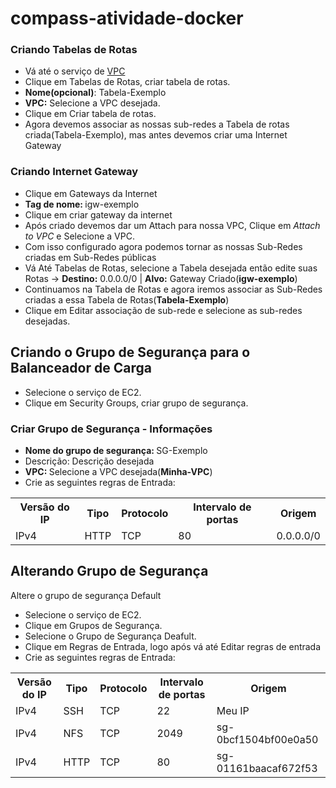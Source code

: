 # compass-atividade-docker

### Criando Tabelas de Rotas
- Vá até o serviço de [VPC](https://console.aws.amazon.com/vpc/)
- Clique em Tabelas de Rotas, criar tabela de rotas.
- <strong>Nome(opcional)</strong>: Tabela-Exemplo
- <strong>VPC:</strong> Selecione a VPC desejada.
- Clique em Criar tabela de rotas.
- Agora devemos associar as nossas sub-redes a Tabela de rotas criada(Tabela-Exemplo), mas antes devemos criar uma Internet Gateway

### Criando Internet Gateway
- Clique em Gateways da Internet
- <strong>Tag de nome: </strong>igw-exemplo
- Clique em criar gateway da internet
- Após criado devemos dar um Attach para nossa VPC, Clique em <i>Attach to VPC</i> e Selecione a VPC.
- Com isso configurado agora podemos tornar as nossas Sub-Redes criadas em Sub-Redes públicas
- Vá Até Tabelas de Rotas, selecione a Tabela desejada então edite suas Rotas -> <strong>Destino:</strong> 0.0.0.0/0 | <strong>Alvo:</strong> Gateway Criado(<strong>igw-exemplo</strong>)
- Continuamos na Tabela de Rotas e agora iremos associar as Sub-Redes criadas a essa Tabela de Rotas(<strong>Tabela-Exemplo</strong>)
- Clique em Editar associação de sub-rede e selecione as sub-redes desejadas.

## Criando o Grupo de Segurança para o Balanceador de Carga
- Selecione o serviço de EC2.
- Clique em Security Groups, criar grupo de segurança.
###  Criar Grupo de Segurança - Informações
- <strong>Nome do grupo de segurança: </strong>SG-Exemplo
- Descrição: Descrição desejada
- <strong>VPC: </strong>Selecione a VPC desejada(<strong>Minha-VPC</strong>)
- Crie as seguintes regras de Entrada:
<table>
    <tr>
      <th>Versão do IP</th>
      <th>Tipo</th>
      <th>Protocolo</th>
      <th>Intervalo de portas</th>
      <th>Origem</th> 
    </tr>
    <tr>
      <td>IPv4</td>
      <td>HTTP</td>
      <td>TCP</td>
      <td>80</td>
      <td>0.0.0.0/0</td>
    </tr>
</table>

## Alterando Grupo de Segurança
Altere o grupo de segurança Default
- Selecione o serviço de EC2.
- Clique em Grupos de Segurança.
- Selecione o Grupo de Segurança Deafult.
- Clique em Regras de Entrada, logo após vá até Editar regras de entrada
- Crie as seguintes regras de Entrada:
<table>
    <tr>
      <th>Versão do IP</th>
      <th>Tipo</th>
      <th>Protocolo</th>
      <th>Intervalo de portas</th>
      <th>Origem</th> 
    </tr>
    <tr>
      <td>IPv4</td>
      <td>SSH</td>
      <td>TCP</td>
      <td>22</td>
      <td>Meu IP</td>
    </tr>
    <tr>
      <td>IPv4</td>
      <td>NFS</td>
      <td>TCP</td>
      <td>2049</td>
      <td>sg-0bcf1504bf00e0a50</td>
    </tr>
    <tr>
      <td>IPv4</td>
      <td>HTTP</td>
      <td>TCP</td>
      <td>80</td>
      <td>sg-01161baacaf672f53</td>
    </tr>
</table>
